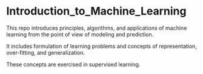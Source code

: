 # Introduction_to_Machine_Learning

This repo introduces principles, algorithms, and applications of machine learning from the point of view of modeling and prediction.

It includes formulation of learning problems and concepts of representation, over-fitting, and generalization.

These concepts are exercised in supervised learning.
